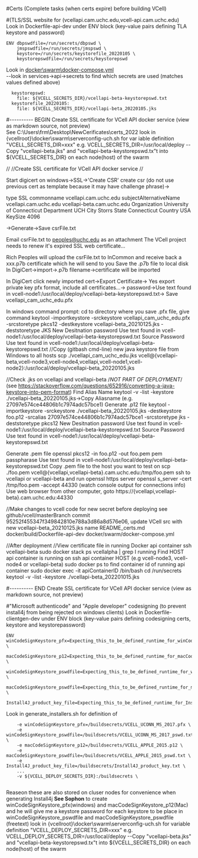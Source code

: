 #Certs (Complete tasks (when certs expire) before building VCell)



#(TLS/SSL website for (vcellapi.cam.uchc.edu,vcell-api.cam.uchc.edu)
Look in Dockerfile-api-dev under ENV block (key-value pairs defining TLA keystore and password)  

```
ENV dbpswdfile=/run/secrets/dbpswd \  
    jmspswdfile=/run/secrets/jmspswd \  
    keystore=/run/secrets/keystorefile_20220105 \  
    keystorepswdfile=/run/secrets/keystorepswd  
```

Look in [docker\swarm\docker-compose.yml](../docker/swarm/docker-compose.yml)  
--look in services->api->secrets to find which secrets are used (matches values defined above)  

```
  keystorepswd:
    file: ${VCELL_SECRETS_DIR}/vcellapi-beta-keystorepswd.txt
  keystorefile_20220105:
    file: ${VCELL_SECRETS_DIR}/vcellapi-beta_20220105.jks
```

#---------- BEGIN Create SSL certificate for VCell API docker service (view as markdown source, not preview)  
See C:\Users\frm\Desktop\NewCerificates\certs_2022
look in {vcellroot}\docker\swarm\serverconfig-uch.sh for var iable definition "VCELL_SECRETS_DIR=xxx" e.g. VCELL_SECRETS_DIR=/usr/local/deploy
--Copy "vcellapi-beta.jks" and "vcellapi-beta-keystorepswd.tx"t into ${VCELL_SECRETS_DIR} on each node(host) of the swarm
  
//
//Create SSL certificate for VCell API docker service
//
  
Start digicert on windows->SSL->'Create CSR'
create csr (do not use previous cert as template because it may have challenge phrase)->
  
type
	SSL
commonname
	vcellapi.cam.uchc.edu
subjectAlternativeName
	vcellapi.cam.uchc.edu
	vcellapi-beta.cam.uchc.edu
Organization
	University of Connecticut
Department
	UCH
City
	Storrs
State
	Connecticut
Country
	USA
KeySize
	4096

->Generate->Save csrFile.txt
  
Email csrFile.txt to peoples@uchc.edu as an attachment
	The VCell project needs to renew it's expired SSL web certificate...
  
Rich Peoples will upload the csrFile.txt to InCommon and receive back a xxx.p7b certificate which he will send to you
Save the .p7b file to local disk
In DigiCert->import->.p7b filename->certificate will be imported
  
In DigiCert click newly imported cert->Export Certificate->
Yes export private key
	pfx format, include all certificates...->
password->Use text found in vcell-node1:/usr/local/deploy/vcellapi-beta-keystorepswd.txt->
Save vcellapi_cam_uchc_edu.pfx
  
In windows command prompt:
cd to directory where you save .pfx file, give command
keytool -importkeystore -srckeystore vcellapi_cam_uchc_edu.pfx -srcstoretype pkcs12 -destkeystore  vcellapi-beta_20210125.jks -deststoretype JKS
New Desitnation password
	Use text found in vcell-node1:/usr/local/deploy/vcellapi-beta-keystorepswd.txt
Source Password
	Use text found in vcell-node1:/usr/local/deploy/vcellapi-beta-keystorepswd.txt
//Copy (gitbash cmd-line) new java keystore file from Windows to all hosts
scp  ./vcellapi_cam_uchc_edu.jks vcell@{vcellapi-beta,vcell-node3,vcell-node4,vcellapi,vcell-node1,vcell-node2}:/usr/local/deploy/vcellapi-beta_20220105.jks
  
//Check .jks on vcellapi and vcellapi-beta /*NOT PART OF DEPLOYMENT*/ (see https://stackoverflow.com/questions/652916/converting-a-java-keystore-into-pem-format)
Find Alias Name
	keytool -v -list -keystore ./vcellapi-beta_20220105.jks->Copy Aliasname (e.g. 27097e574ce44806b1c7974adc57bce1)
Generate .p12 file
	keytool -importkeystore -srckeystore ./vcellapi-beta_20220105.jks -destkeystore foo.p12 -srcalias 27097e574ce44806b1c7974adc57bce1 -srcstoretype jks -deststoretype pkcs12
	New Desitnation password
		Use text found in vcell-node1:/usr/local/deploy/vcellapi-beta-keystorepswd.txt
	Source Password
		Use text found in vcell-node1:/usr/local/deploy/vcellapi-beta-keystorepswd.txt
	
Generate .pem file
	openssl pkcs12 -in foo.p12 -out foo.pem
	pem passpharase
		Use text found in vcell-node1:/usr/local/deploy/vcellapi-beta-keystorepswd.txt
Copy .pem file to the host you want to test on
	scp ./foo.pem vcell@{vcellapi,vcellapi-beta}.cam.uchc.edu:/tmp/foo.pem
ssh to vcellapi or vcellapi-beta and run openssl https server
	openssl s_server -cert /tmp/foo.pem -accept 44330 (watch console output for connections info)
	Use web browser from other computer, goto https://{vcellapi,vcellapi-beta}.cam.uchc.edu:44330
  
//Make changes to vcell code for new secret before deploying
see github/vcell/masterBranch commit 95252f455347f349842810e788a3d86a8d576e06, update VCell src with new vcellapi-beta_20210125.jks name
README_certs.md
docker/build/Dockerfile-api-dev
docker/swarm/docker-compose.yml
  
//After deployment
//View certificate file in running Docker api container
ssh vcellapi-beta
sudo docker stack ps vcellalpha | grep I running
    Find HOST api container is running on
ssh api container HOST (e.g vcell-node3, vcell-node4 or vcellapi-beta)
sudo docker ps to find container id of running api container
sudo docker exec -it apiContainerID /bin/bash
    cd /run/secrets
    keytool -v -list -keystore ./vcellapi-beta_202201015.jks


#---------- END Create SSL certificate for VCell API docker service (view as markdown source, not preview) 


#"Microsoft authenticode" and "Apple developer" codesigning (to prevent install4j from being rejected on windows clients)
Look in Dockerfile-clientgen-dev under ENV block (key-value pairs defining codesigning certs, keystore and keystorepassword)  

```
ENV winCodeSignKeystore_pfx=Expecting_this_to_be_defined_runtime_for_winCodeSignKeystore_pfx \
    macCodeSignKeystore_p12=Expecting_this_to_be_defined_runtime_for_macCodeSignKeystore_p12 \
    winCodeSignKeystore_pswdfile=Expecting_this_to_be_defined_runtime_for_winCodeSignKeystore_pswdfile \
    macCodeSignKeystore_pswdfile=Expecting_this_to_be_defined_runtime_for_macCodeSignKeystore_pswdfile \
    Install4J_product_key_file=Expecting_this_to_be_defined_runtime_for_Install4J_product_key_file
```
Look in generate_installers.sh for definition of 

```
    -e winCodeSignKeystore_pfx=/buildsecrets/VCELL_UCONN_MS_2017.pfx \
    -e winCodeSignKeystore_pswdfile=/buildsecrets/VCELL_UCONN_MS_2017_pswd.txt \
    -e macCodeSignKeystore_p12=/buildsecrets/VCELL_APPLE_2015.p12 \
    -e macCodeSignKeystore_pswdfile=/buildsecrets/VCELL_APPLE_2015_pswd.txt \
    -e Install4J_product_key_file=/buildsecrets/Install4J_product_key.txt \
    ...
    -v ${VCELL_DEPLOY_SECRETS_DIR}:/buildsecrets \
    
```

Reaseon these are also stored on cluser nodes for convenience when generating Install4j
**See Sophon** to create winCodeSignKeystore_pfx(windows) and macCodeSignKeystore_p12(Mac) and he will give me a keystore password for each keystore to be place in winCodeSignKeystore_pswdfile and macCodeSignKeystore_pswdfile (freetext)
look in {vcellroot}\docker\swarm\serverconfig-uch.sh for variable definition "VCELL_DEPLOY_SECRETS_DIR=xxx" e.g. VCELL_DEPLOY_SECRETS_DIR=/usr/local/deploy
--Copy "vcellapi-beta.jks" and "vcellapi-beta-keystorepswd.tx"t into ${VCELL_SECRETS_DIR} on each node(host) of the swarm

